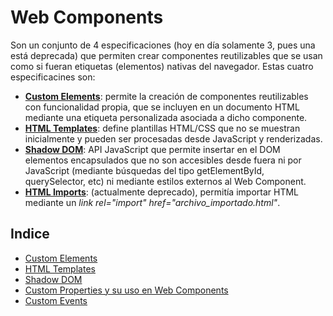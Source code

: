# Web Components
Son un conjunto de 4 especificaciones (hoy en día solamente 3, pues una está deprecada) que permiten crear componentes reutilizables que se usan como si fueran etiquetas (elementos) nativas del navegador. Estas cuatro especificacines son:

- **[Custom Elements](../custom_elements/README.md)**: permite la creación de componentes reutilizables con funcionalidad propia, que se incluyen en un documento HTML mediante una etiqueta personalizada asociada a dicho componente.
- **[HTML Templates](../html_templates/README.md)**: define plantillas HTML/CSS que no se muestran inicialmente y pueden ser procesadas desde JavaScript y renderizadas.
- **[Shadow DOM](../shadow_dom/README.md)**: API JavaScript que permite insertar en el DOM elementos encapsulados que no son accesibles desde fuera ni por JavaScript (mediante búsquedas del tipo getElementById, querySelector, etc) ni mediante estilos externos al Web Component.
- **[HTML Imports](https://developer.mozilla.org/en-US/docs/Web/Web_Components/HTML_Imports)**: (actualmente deprecado), permitía importar HTML  mediante un *link rel="import" href="archivo_importado.html"*.

## Indice

- [Custom Elements](../custom_elements/README.md)
- [HTML Templates](../html_templates/README.md)
- [Shadow DOM](../shadow_dom/README.md)
- [Custom Properties y su uso en Web Components](../custom_properties/README.md)
- [Custom Events](../custom_events/README.md)
